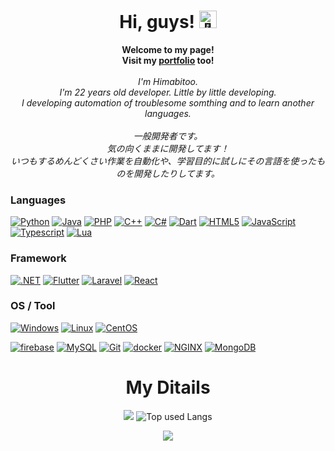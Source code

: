 <h1 align="center">Hi, guys! <img src="https://github.com/wervlad/wervlad/assets/24524555/766d336d-b87d-44ba-807c-c51de2bc6b4d" width="28px" alt="👋"></h1>

<p align="center">
    <b>Welcome to my page!</b><br>
  <b>Visit my <a href="https://github.com/NazuNazuzu">portfolio</a> too!</b><br>
  <br>
    <i>
        I'm Himabitoo.<br>
        I'm 22 years old developer. Little by little developing.<br>
        I developing automation of troublesome somthing and to learn another languages.
    </i><br/><br/>
    <i>
    一般開発者です。<br/>
    気の向くままに開発してます！<br/>
    いつもするめんどくさい作業を自動化や、学習目的に試しにその言語を使ったものを開発したりしてます。
    </i>
</p>

### Languages

[![Python](https://img.shields.io/badge/python-black?style=for-the-badge&logo=python)](https://github.com/Himabitoo?tab=repositories&q=&type=&language=python)
[![Java](https://img.shields.io/badge/java-black?style=for-the-badge&logo=openjdk)](https://github.com/Himabitoo?tab=repositories&q=&type=&language=java)
[![PHP](https://img.shields.io/badge/php-black?style=for-the-badge&logo=php)](https://github.com/Himabitoo?tab=repositories&q=&type=&language=php)
[![C++](https://img.shields.io/badge/c++-black?style=for-the-badge&logo=cplusplus)](https://github.com/Himabitoo?tab=repositories&q=&type=&language=C%2B%2B)
[![C#](https://img.shields.io/badge/c＃-black?style=for-the-badge&logo=csharp)](https://github.com/Himabitoo?tab=repositories&q=&type=&language=csharp)
[![Dart](https://img.shields.io/badge/dart-black?style=for-the-badge&logo=dart)](https://github.com/Himabitoo?tab=repositories&q=&type=&language=dart)
[![HTML5](https://img.shields.io/badge/html5-black?style=for-the-badge&logo=html5)](https://github.com/Himabitoo?tab=repositories&q=&type=&language=html)
[![JavaScript](https://img.shields.io/badge/javascript-black?style=for-the-badge&logo=javascript)](https://github.com/Himabitoo?tab=repositories&q=&type=&language=javascript)
[![Typescript](https://img.shields.io/badge/typescript-black?style=for-the-badge&logo=typescipt)](https://github.com/Himabitoo?tab=repositories&q=&type=&language=typescript)
[![Lua](https://img.shields.io/badge/lua-black?style=for-the-badge&logo=lua)](https://github.com/Himabitoo?tab=repositories&q=&type=&language=lua)

### Framework

[![.NET](https://img.shields.io/badge/.net-black?style=for-the-badge&logo=dotnet)](https://github.com/Himabitoo)
[![Flutter](https://img.shields.io/badge/flutter-black?style=for-the-badge&logo=flutter)](https://github.com/Himabitoo)
[![Laravel](https://img.shields.io/badge/laravel-black?style=for-the-badge&logo=laravel)](https://github.com/Himabitoo)
[![React](https://img.shields.io/badge/react-black?style=for-the-badge&logo=react)](https://github.com/Himabitoo)

### OS / Tool

[![Windows](https://img.shields.io/badge/windows-black?style=for-the-badge&logo=windows)](https://github.com/Himabitoo)
[![Linux](https://img.shields.io/badge/linux-black?style=for-the-badge&logo=linux)](https://github.com/Himabitoo)
[![CentOS](https://img.shields.io/badge/centos-black?style=for-the-badge&logo=centos)](https://github.com/Himabitoo)

[![firebase](https://img.shields.io/badge/firebase-black?style=for-the-badge&logo=firebase)](https://github.com/Himabitoo)
[![MySQL](https://img.shields.io/badge/mysql-black?style=for-the-badge&logo=mysql)](https://github.com/Himabitoo)
[![Git](https://img.shields.io/badge/git-black?style=for-the-badge&logo=git)](https://github.com/Himabitoo)
[![docker](https://img.shields.io/badge/docker-black?style=for-the-badge&logo=docker)](https://github.com/Himabitoo)
[![NGINX](https://img.shields.io/badge/nginx-black?style=for-the-badge&logo=nginx)](https://github.com/Himabitoo)
[![MongoDB](https://img.shields.io/badge/mongodb-black?style=for-the-badge&logo=mongodb)](https://github.com/Himabitoo)

<h1 align="center">My Ditails</h1>

<div align="center"> 
    
![](http://github-profile-summary-cards.vercel.app/api/cards/profile-details?username=Himabitoo&theme=synthwave)
![Top used Langs](https://github-readme-stats.vercel.app/api/top-langs/?username=Himabitoo&langs_count=6&exclude_repo=&hide=jupyter%20notebook,vim%20script,cmake,makefile,batchfile,emacs%20lisp,css,hack,html&layout=default&card_width=699&hide_border=true&theme=synthwave)

    
   
</div>

<p align="center">
  <a href="https://github.com/Himabitoo">
    <img src="https://komarev.com/ghpvc/?username=Himabitoo&color=blue&style=flat)" />
  </a>
</p>
